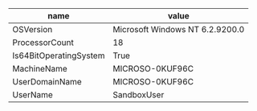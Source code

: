 | name                   | value                           |
|------------------------|---------------------------------|
| OSVersion              | Microsoft Windows NT 6.2.9200.0 |
| ProcessorCount         | 18                              |
| Is64BitOperatingSystem | True                            |
| MachineName            | MICROSO-0KUF96C                 |
| UserDomainName         | MICROSO-0KUF96C                 |
| UserName               | SandboxUser                     |
